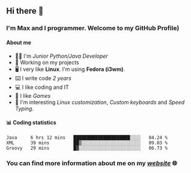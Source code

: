 ## Hi there 👋
### I'm Max and I programmer. Welcome to my GitHub Profile)

#### **About me**
- 👨‍💻 I'm _Junior Python/Java Developer_
- 📁 Working on my projects
- 🖥️ I very like **Linux**. I'm using **Fedora (i3wm)**.
- ⌨️ I write code _2 years_
- 💻 I like coding and IT
- 👾 I like _Games_
- 👀 I'm interesting _Linux customization_, _Custom keyboards_ and _Speed Typing_.

#### 📊 **Coding statistics**
<!--START_SECTION:waka-->
```text
Java     6 hrs 12 mins   █████████████████████░░░░   84.24 % 
XML      39 mins         ██▒░░░░░░░░░░░░░░░░░░░░░░   09.03 % 
Groovy   29 mins         █▓░░░░░░░░░░░░░░░░░░░░░░░   06.73 % 
```
<!--END_SECTION:waka-->

### **You can find more information about me on my _[website](https://merive.herokuapp.com/)_ 🌐**
